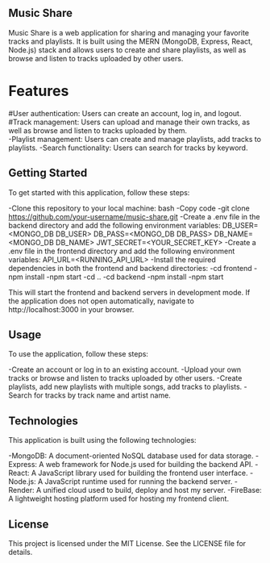 ## Music Share
Music Share is a web application for sharing and managing your favorite tracks and playlists. It is built using the MERN (MongoDB, Express, React, Node.js) stack and allows users to create and share playlists, as well as browse and listen to tracks uploaded by other users.

# Features
#User authentication: Users can create an account, log in, and logout.<br/>
#Track management: Users can upload and manage their own tracks, as well as browse and listen to tracks uploaded by them.<br/>
-Playlist management: Users can create and manage playlists, add tracks to playlists.
-Search functionality: Users can search for tracks by keyword.

## Getting Started
To get started with this application, follow these steps:

-Clone this repository to your local machine:
bash
-Copy code
-git clone https://github.com/your-username/music-share.git
-Create a .env file in the backend directory and add the following environment variables:
    DB_USER=<MONGO_DB DB_USER>
    DB_PASS=<MONGO_DB DB_PASS>
    DB_NAME=<MONGO_DB DB_NAME>
    JWT_SECRET=<YOUR_SECRET_KEY>
-Create a .env file in the frontend directory and add the following environment variables:
    API_URL=<RUNNING_API_URL>
-Install the required dependencies in both the frontend and backend directories:
-cd frontend
-npm install
-npm start
-cd ..
-cd backend
-npm install
-npm start

This will start the frontend and backend servers in development mode. If the application does not open automatically, navigate to http://localhost:3000 in your browser.

## Usage
To use the application, follow these steps:

-Create an account or log in to an existing account.
-Upload your own tracks or browse and listen to tracks uploaded by other users.
-Create playlists, add new playlists with multiple songs, add tracks to playlists.
-Search for tracks by track name and artist name.

## Technologies
This application is built using the following technologies:

-MongoDB: A document-oriented NoSQL database used for data storage.
-Express: A web framework for Node.js used for building the backend API.
-React: A JavaScript library used for building the frontend user interface.
-Node.js: A JavaScript runtime used for running the backend server.
-Render: A unified cloud  used to build, deploy and host my server.
-FireBase: A lightweight hosting platform used for hosting my frontend client.

## License
This project is licensed under the MIT License. See the LICENSE file for details.
